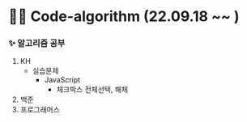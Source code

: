 # 🧑‍💻 Code-algorithm (22.09.18 ~~ )

### ✨ 알고리즘 공부
<ol>
    <li>KH
        <ul>
            <li>실습문제
                <ul>
                    <li>JavaScript
                        <ul>
                            <li>체크박스 전체선택, 해체
                        </ul>
                </ul>
        </ul>
    <li>백준
    <li>프로그래머스
</ol>
